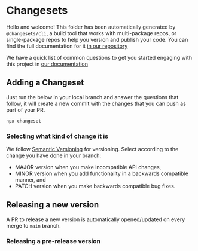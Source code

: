 # Changesets

Hello and welcome! This folder has been automatically generated by `@changesets/cli`, a build tool that works
with multi-package repos, or single-package repos to help you version and publish your code. You can
find the full documentation for it [in our repository](https://github.com/changesets/changesets)

We have a quick list of common questions to get you started engaging with this project in
[our documentation](https://github.com/changesets/changesets/blob/main/docs/common-questions.md)

## Adding a Changeset

Just run the below in your local branch and answer the questions that follow, it will create a new commit with the changes that you can push as part of your PR.

```sh
npx changeset
```

### Selecting what kind of change it is

We follow [Semantic Versioning](https://semver.org/) for versioning. Select according to the change you have done in your branch:

- MAJOR version when you make incompatible API changes,
- MINOR version when you add functionality in a backwards compatible manner, and
- PATCH version when you make backwards compatible bug fixes.

## Releasing a new version

A PR to release a new version is automatically opened/updated on every merge to `main` branch.

### Releasing a pre-release version

<!-- TODO: Add this section -->